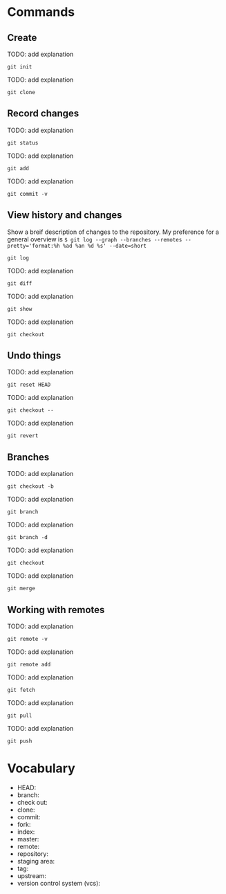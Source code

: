 # Commands

## Create

TODO: add explanation

    git init

TODO: add explanation

    git clone


## Record changes

TODO: add explanation

    git status

TODO: add explanation

    git add

TODO: add explanation

    git commit -v


## View history and changes

Show a breif description of changes to the repository.
My preference for a general overview is ```$ git log --graph --branches --remotes --pretty='format:%h %ad %an %d %s' --date=short```

    git log

TODO: add explanation

    git diff

TODO: add explanation

    git show

TODO: add explanation

    git checkout


## Undo things

TODO: add explanation

    git reset HEAD

TODO: add explanation

    git checkout --

TODO: add explanation

    git revert


## Branches

TODO: add explanation

    git checkout -b

TODO: add explanation

    git branch

TODO: add explanation

    git branch -d

TODO: add explanation

    git checkout

TODO: add explanation

    git merge


## Working with remotes

TODO: add explanation

    git remote -v

TODO: add explanation

    git remote add

TODO: add explanation

    git fetch

TODO: add explanation

    git pull

TODO: add explanation

    git push


# Vocabulary

* HEAD:
* branch:
* check out:
* clone:
* commit:
* fork:
* index:
* master:
* remote:
* repository:
* staging area:
* tag:
* upstream:
* version control system (vcs):

